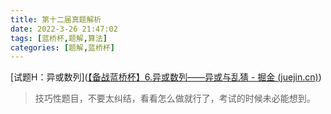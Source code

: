 ```yaml
---
title: 第十二届真题解析
date: 2022-3-26 21:47:02
tags: [蓝桥杯,题解,算法]
categories: [题解,蓝桥杯]
---
```




[试题H：异或数列]([【备战蓝桥杯】6.异或数列——异或与乱猜 - 掘金 (juejin.cn)](https://juejin.cn/post/7072757464139038728))

>技巧性题目，不要太纠结，看看怎么做就行了，考试的时候未必能想到。

